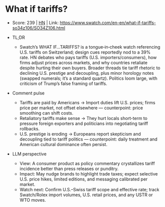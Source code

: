 # What if tariffs?

- Score: 239 | [HN](https://news.ycombinator.com/item?id=45710021) | Link: https://www.swatch.com/en-en/what-if-tariffs-so34z106/SO34Z106.html

- TL;DR
    - Swatch’s WHAT IF…TARIFFS? is a tongue‑in‑cheek watch referencing U.S. tariffs on Switzerland; design cues reportedly nod to a 39% rate. HN debates who pays tariffs (U.S. importers/consumers), how firms adjust prices across markets, and why countries retaliate despite hurting their own buyers. Broader threads tie tariff rhetoric to declining U.S. prestige and decoupling, plus minor horology notes (swapped numerals; it’s a standard quartz). Politics loom large, with criticism of Trump’s false framing of tariffs.

- Comment pulse
    - Tariffs are paid by Americans → Import duties lift U.S. prices; firms price per market, not offset elsewhere — counterpoint: price smoothing can shift costs.
    - Retaliatory tariffs make sense → They hurt locals short-term to pressure foreign exporters and politicians into negotiating tariff rollbacks.
    - U.S. prestige is eroding → Europeans report skepticism and decoupling tied to tariff politics — counterpoint: daily treatment and American cultural dominance often persist.

- LLM perspective
    - View: A consumer product as policy commentary crystallizes tariff incidence better than press releases or punditry.
    - Impact: May nudge brands to highlight trade taxes; expect selective U.S. price hikes, limited editions, and messaging calibrated per market.
    - Watch next: Confirm U.S.–Swiss tariff scope and effective rate; track Swatch/Rolex import volumes, U.S. retail prices, and any USTR or WTO moves.
